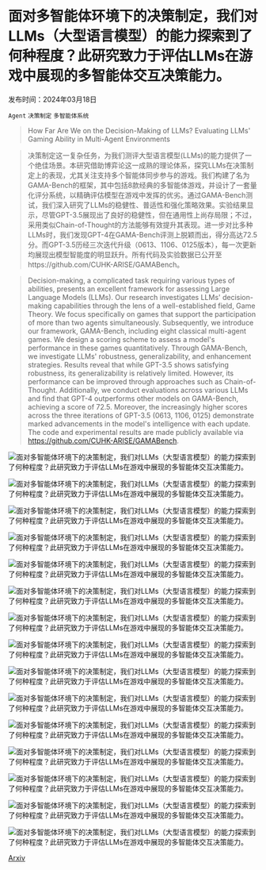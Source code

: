 # 面对多智能体环境下的决策制定，我们对LLMs（大型语言模型）的能力探索到了何种程度？此研究致力于评估LLMs在游戏中展现的多智能体交互决策能力。

发布时间：2024年03月18日

`Agent` `决策制定` `多智能体系统`

> How Far Are We on the Decision-Making of LLMs? Evaluating LLMs' Gaming Ability in Multi-Agent Environments

> 决策制定这一复杂任务，为我们测评大型语言模型(LLMs)的能力提供了一个绝佳场景。本研究借助博弈论这一成熟的理论体系，探究LLMs在决策制定上的表现，尤其关注支持多个智能体同步参与的游戏。我们构建了名为GAMA-Bench的框架，其中包括8款经典的多智能体游戏，并设计了一套量化评分系统，以精确评估模型在游戏中发挥的优劣。通过GAMA-Bench测试，我们深入研究了LLMs的稳健性、普适性和强化策略效果。实验结果显示，尽管GPT-3.5展现出了良好的稳健性，但在通用性上尚存局限；不过，采用类似Chain-of-Thought的方法能够有效提升其表现。进一步对比多种LLMs时，我们发现GPT-4在GAMA-Bench评测上脱颖而出，得分高达72.5分。而GPT-3.5历经三次迭代升级（0613、1106、0125版本），每一次更新均展现出模型智能度的明显跃升。所有代码及实验数据已公开至https://github.com/CUHK-ARISE/GAMABench。

> Decision-making, a complicated task requiring various types of abilities, presents an excellent framework for assessing Large Language Models (LLMs). Our research investigates LLMs' decision-making capabilities through the lens of a well-established field, Game Theory. We focus specifically on games that support the participation of more than two agents simultaneously. Subsequently, we introduce our framework, GAMA-Bench, including eight classical multi-agent games. We design a scoring scheme to assess a model's performance in these games quantitatively. Through GAMA-Bench, we investigate LLMs' robustness, generalizability, and enhancement strategies. Results reveal that while GPT-3.5 shows satisfying robustness, its generalizability is relatively limited. However, its performance can be improved through approaches such as Chain-of-Thought. Additionally, we conduct evaluations across various LLMs and find that GPT-4 outperforms other models on GAMA-Bench, achieving a score of 72.5. Moreover, the increasingly higher scores across the three iterations of GPT-3.5 (0613, 1106, 0125) demonstrate marked advancements in the model's intelligence with each update. The code and experimental results are made publicly available via https://github.com/CUHK-ARISE/GAMABench.

![面对多智能体环境下的决策制定，我们对LLMs（大型语言模型）的能力探索到了何种程度？此研究致力于评估LLMs在游戏中展现的多智能体交互决策能力。](../../../paper_images/2403.11807/x1.png)

![面对多智能体环境下的决策制定，我们对LLMs（大型语言模型）的能力探索到了何种程度？此研究致力于评估LLMs在游戏中展现的多智能体交互决策能力。](../../../paper_images/2403.11807/x2.png)

![面对多智能体环境下的决策制定，我们对LLMs（大型语言模型）的能力探索到了何种程度？此研究致力于评估LLMs在游戏中展现的多智能体交互决策能力。](../../../paper_images/2403.11807/x3.png)

![面对多智能体环境下的决策制定，我们对LLMs（大型语言模型）的能力探索到了何种程度？此研究致力于评估LLMs在游戏中展现的多智能体交互决策能力。](../../../paper_images/2403.11807/x4.png)

![面对多智能体环境下的决策制定，我们对LLMs（大型语言模型）的能力探索到了何种程度？此研究致力于评估LLMs在游戏中展现的多智能体交互决策能力。](../../../paper_images/2403.11807/x5.png)

![面对多智能体环境下的决策制定，我们对LLMs（大型语言模型）的能力探索到了何种程度？此研究致力于评估LLMs在游戏中展现的多智能体交互决策能力。](../../../paper_images/2403.11807/x6.png)

![面对多智能体环境下的决策制定，我们对LLMs（大型语言模型）的能力探索到了何种程度？此研究致力于评估LLMs在游戏中展现的多智能体交互决策能力。](../../../paper_images/2403.11807/x7.png)

![面对多智能体环境下的决策制定，我们对LLMs（大型语言模型）的能力探索到了何种程度？此研究致力于评估LLMs在游戏中展现的多智能体交互决策能力。](../../../paper_images/2403.11807/x8.png)

![面对多智能体环境下的决策制定，我们对LLMs（大型语言模型）的能力探索到了何种程度？此研究致力于评估LLMs在游戏中展现的多智能体交互决策能力。](../../../paper_images/2403.11807/x9.png)

![面对多智能体环境下的决策制定，我们对LLMs（大型语言模型）的能力探索到了何种程度？此研究致力于评估LLMs在游戏中展现的多智能体交互决策能力。](../../../paper_images/2403.11807/x10.png)

![面对多智能体环境下的决策制定，我们对LLMs（大型语言模型）的能力探索到了何种程度？此研究致力于评估LLMs在游戏中展现的多智能体交互决策能力。](../../../paper_images/2403.11807/x11.png)

![面对多智能体环境下的决策制定，我们对LLMs（大型语言模型）的能力探索到了何种程度？此研究致力于评估LLMs在游戏中展现的多智能体交互决策能力。](../../../paper_images/2403.11807/x12.png)

![面对多智能体环境下的决策制定，我们对LLMs（大型语言模型）的能力探索到了何种程度？此研究致力于评估LLMs在游戏中展现的多智能体交互决策能力。](../../../paper_images/2403.11807/x13.png)

![面对多智能体环境下的决策制定，我们对LLMs（大型语言模型）的能力探索到了何种程度？此研究致力于评估LLMs在游戏中展现的多智能体交互决策能力。](../../../paper_images/2403.11807/x14.png)

![面对多智能体环境下的决策制定，我们对LLMs（大型语言模型）的能力探索到了何种程度？此研究致力于评估LLMs在游戏中展现的多智能体交互决策能力。](../../../paper_images/2403.11807/x15.png)

[Arxiv](https://arxiv.org/abs/2403.11807)